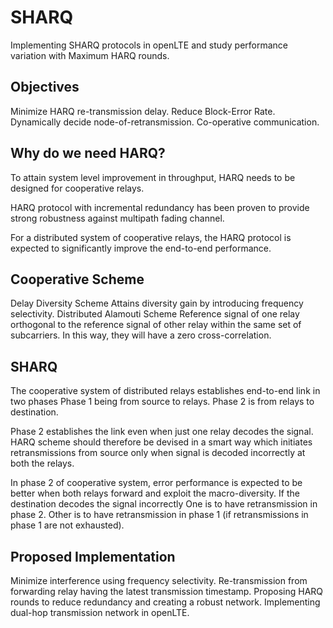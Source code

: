 # SHARQ
Implementing SHARQ protocols in openLTE and study performance variation with Maximum HARQ rounds.

## Objectives

Minimize HARQ re-transmission delay.
Reduce Block-Error Rate.
Dynamically decide node-of-retransmission.
Co-operative communication.

## Why do we need HARQ?

To attain system level improvement in throughput, HARQ needs to be designed for cooperative relays.

HARQ protocol with incremental redundancy has been proven to provide strong robustness against multipath fading channel. 

For a distributed system of cooperative relays, the HARQ protocol is expected to significantly improve the end-to-end performance.

## Cooperative Scheme

Delay Diversity Scheme
Attains diversity gain by introducing frequency selectivity.
Distributed Alamouti Scheme
Reference signal of one relay orthogonal to the reference signal of other relay within the same set of subcarriers. In this way, they will have a zero cross-correlation.

## SHARQ

The cooperative system of distributed relays establishes end-to-end link in two phases
Phase 1 being from source to relays.
Phase 2 is from relays to destination.

Phase 2 establishes the link even when just one relay decodes the signal. 
HARQ scheme should therefore be devised in a smart way which initiates retransmissions from source only when signal is decoded incorrectly at both the relays.

In phase 2 of cooperative system, error performance is expected to be better when both relays forward and exploit the macro-diversity. 
If the destination decodes the signal incorrectly
One is to have retransmission in phase 2.
Other is to have retransmission in phase 1 (if retransmissions in phase 1 are not exhausted).

## Proposed Implementation

Minimize interference using frequency selectivity.
Re-transmission from forwarding relay having the latest transmission timestamp.
Proposing HARQ rounds to reduce redundancy and creating a robust network.
Implementing dual-hop transmission network in openLTE.
